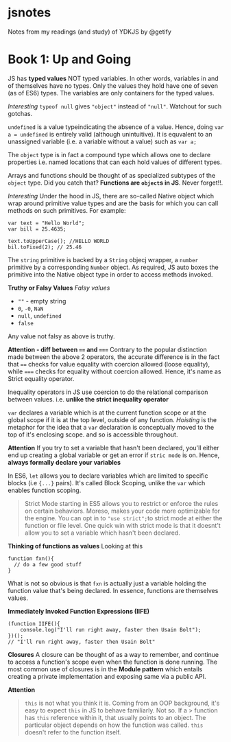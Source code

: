 # jsnotes
Notes from my readings (and study) of YDKJS by @getify

Book 1: Up and Going
===================================

JS has **typed values** NOT typed variables. In other words, variables in and of themselves have no types. Only the values they hold have one of seven (as of ES6) 
types. The variables are only containers for the typed values.

_Interesting_
`typeof null` gives `"object"` instead of `"null"`. Watchout for such gotchas.

`undefined` is a value typeindicating the absence of a value. Hence, doing `var a = undefined` is entirely valid (although unintuitive). 
It is equvalent to an unassigned variable (i.e. a variable without a value) such as `var a;`

The `object` type is in fact a compound type which allows one to declare properties i.e. named locations that can each hold values of different types.

Arrays and functions should be thought of as specialized subtypes of the `object` type. Did you catch that? **Functions are `object`s in JS**. Never forget!!.

_Interesting_
Under the hood in JS, there are so-called Native object which wrap around primitive value types and are the basis for which you can call methods on such primitives.
For example:
```
var text = "Hello World";
var bill = 25.4635;

text.toUpperCase(); //HELLO WORLD
bil.toFixed(2); // 25.46
```
The `string` primitive is backed by a `String` objecj wrapper, a `number` primitive by a corresponding `Number` object. As required, JS auto boxes the primitive into the Native object type in order to access methods invoked.

**Truthy or Falsy Values**
_Falsy values_
* `""` - empty string
* `0`, `-0`, `NaN`
* `null`, `undefined`
* `false`

Any value not falsy as above is truthy.

**Attention - diff between `==` and `===`**
Contrary to the popular distinction made between the above 2 operators, the accurate difference is in the fact that `==` checks for value equality with coercion allowed (loose equality), while `===` checks for equality without coercion allowed. Hence, it's name as Strict equality operator.

Inequality operators in JS use coercion to do the relational comparison between values. i.e. **unlike the strict inequality operator**

`var` declares a variable which is at the current function scope or at the global scope if it is at the top level, outside of any function. _Hoisting_ is the metaphor 
for the idea that a `var` declaration is conceptually moved to the top of it's enclosing scope. and so is accessible throughout.

**Attention**
If you try to set a variable that hasn't been declared, you'll either end up creating a global variable or get an error if `stric mode` is on. Hence, **always formally declare your variables**
 
In ES6, `let` allows you to declare variables which are limited to specific blocks (i.e `{...}` pairs). It's called Block Scoping, unlike the `var` which enables function scoping.

> Strict Mode starting in ES5 allows you to restrict or enforce the rules on certain behaviors. Moreso, makes your code more optimizable for the engine.
You can opt in to `"use strict";`to strict mode at either the function or file level. One quick win with strict mode is that it doesnt't allow you
to set a variable which hasn't been declared.

**Thinking of functions as values**
Looking at this 
```
function fxn(){
  // do a few good stuff
}

```
What is not so obvious is that `fxn` is actually just a variable holding the function value that's being declared. In essence, functions are themselves values.

**Immediately Invoked Function Expressions (IIFE)**
```
(function IIFE(){
    console.log("I'll run right away, faster then Usain Bolt");
})();
// "I'll run right away, faster then Usain Bolt"

```

**Closures**
A closure can be thought of as a way to remember, and continue to access a function's scope even when the function is done running. 
The most common use of closures is in the **Module pattern** which entails creating a private implementation and exposing same via a public API.

**Attention** 
> `this` is not what you think it is. Coming from an OOP background, it's easy to expect `this` in JS to behave familiarly. Not so. If a > function has `this` reference within it,
> that usually points to an object. The particular object depends on how the function was called. `this` doesn't refer to the function itself.















